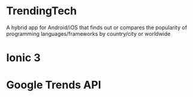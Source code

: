 # TrendingTech
A hybrid app for Android/iOS that finds out or compares the popularity of  programming languages/frameworks by country/city or worldwide

# Ionic 3
# Google Trends API
